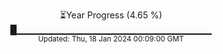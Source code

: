 <p align="center">
⏳Year Progress (4.65 %)<br>
█▁▁▁▁▁▁▁▁▁▁▁▁▁▁▁▁▁▁▁▁▁▁▁▁▁▁▁▁▁ <br>
<sub>Updated: Thu, 18 Jan 2024 00:09:00 GMT</sub>
</p>


